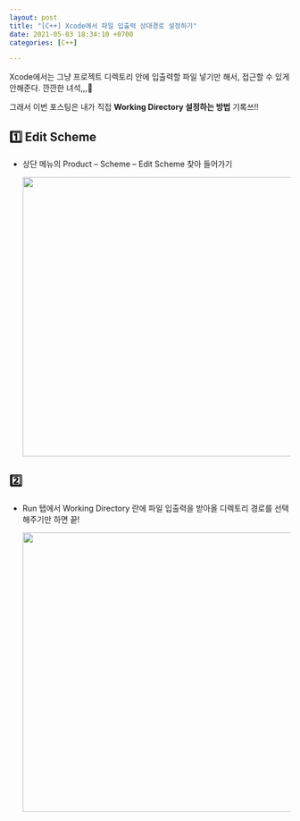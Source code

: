 ```yaml
---
layout: post
title: "[C++] Xcode에서 파일 입출력 상대경로 설정하기"
date: 2021-05-03 18:34:10 +0700
categories: [C++]

---
```


Xcode에서는 그냥 프로젝트 디렉토리 안에 입출력할 파일 넣기만 해서, 접근할 수 있게 안해준다. 깐깐한 녀석,,,🤔

그래서 이번 포스팅은 내가 직접 **Working Directory 설정하는 방법** 기록쓰!!

## 1️⃣ Edit Scheme

- 상단 메뉴의 Product – Scheme – Edit Scheme 찾아 들어가기

  <img src="https://user-images.githubusercontent.com/47033052/116869254-585dd080-ac4b-11eb-98b4-c2558cdb2c42.png" width="500">

## 2️⃣

- Run 탭에서 Working Directory 란에 파일 입출력을 받아올 디렉토리 경로를 선택해주기만 하면 끝!

  <img src="https://user-images.githubusercontent.com/47033052/116869487-caceb080-ac4b-11eb-8600-935cecd72b1e.png" width="500">